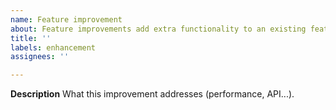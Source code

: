 ```yaml
---
name: Feature improvement
about: Feature improvements add extra functionality to an existing feature.
title: ''
labels: enhancement
assignees: ''

---
```


**Description**
What this improvement addresses (performance, API...).
